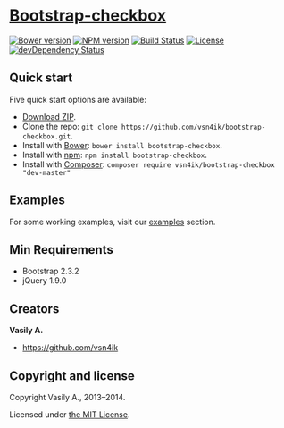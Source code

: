 # [Bootstrap-checkbox](http://vsn4ik.github.io/bootstrap-checkbox)

[![Bower version](https://badge.fury.io/bo/bootstrap-checkbox.svg)](http://badge.fury.io/bo/bootstrap-checkbox)
[![NPM version](https://badge.fury.io/js/bootstrap-checkbox.svg)](http://badge.fury.io/js/bootstrap-checkbox)
[![Build Status](https://travis-ci.org/vsn4ik/bootstrap-checkbox.svg)](https://travis-ci.org/vsn4ik/bootstrap-checkbox)
[![License](https://img.shields.io/badge/license-MIT-brightgreen.svg)](LICENSE)
[![devDependency Status](https://david-dm.org/vsn4ik/bootstrap-checkbox/dev-status.svg)](https://david-dm.org/vsn4ik/bootstrap-checkbox#info=devDependencies)


## Quick start

Five quick start options are available:

- [Download ZIP](https://github.com/vsn4ik/bootstrap-checkbox/archive/master.zip "Download Bootstrap-checkbox").
- Clone the repo: `git clone https://github.com/vsn4ik/bootstrap-checkbox.git`.
- Install with [Bower](http://bower.io): `bower install bootstrap-checkbox`.
- Install with [npm](https://www.npmjs.org): `npm install bootstrap-checkbox`.
- Install with [Composer](https://getcomposer.org): `composer require vsn4ik/bootstrap-checkbox "dev-master"`


## Examples

For some working examples, visit our [examples](http://vsn4ik.github.io/bootstrap-checkbox/#examples) section.


## Min Requirements

- Bootstrap 2.3.2
- jQuery 1.9.0


## Creators

**Vasily A.**

+ <https://github.com/vsn4ik>


## Copyright and license

Copyright Vasily A., 2013&ndash;2014.

Licensed under [the MIT License](LICENSE).
